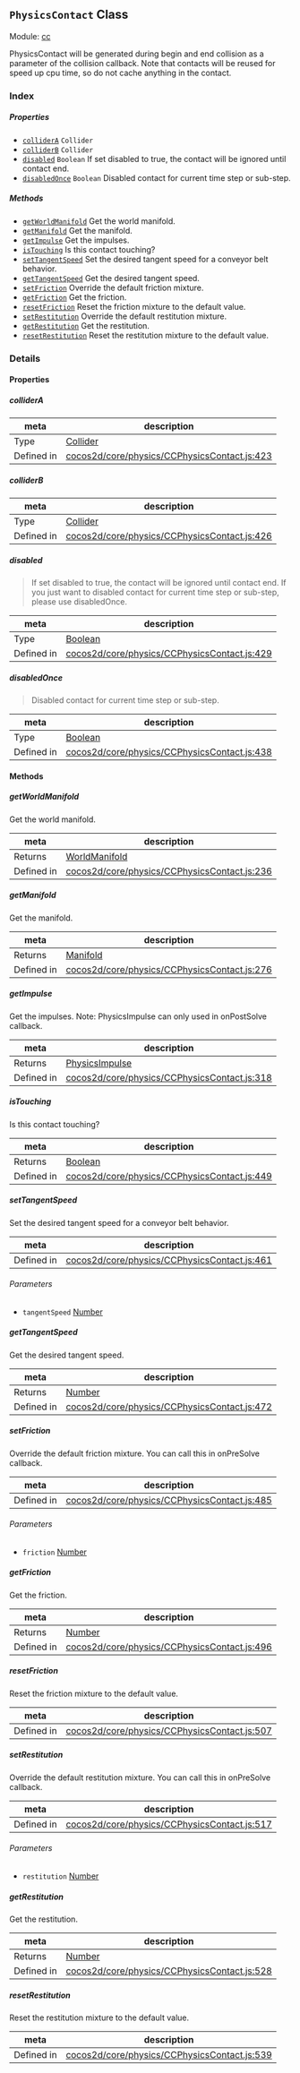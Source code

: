 ## `PhysicsContact` Class



Module: [cc](../modules/cc.md)


PhysicsContact will be generated during begin and end collision as a parameter of the collision callback.
Note that contacts will be reused for speed up cpu time, so do not cache anything in the contact.



### Index

##### Properties

  - [`colliderA`](#collidera) `Collider` 
  - [`colliderB`](#colliderb) `Collider` 
  - [`disabled`](#disabled) `Boolean` If set disabled to true, the contact will be ignored until contact end.
  - [`disabledOnce`](#disabledonce) `Boolean` Disabled contact for current time step or sub-step.



##### Methods

  - [`getWorldManifold`](#getworldmanifold) Get the world manifold.
  - [`getManifold`](#getmanifold) Get the manifold.
  - [`getImpulse`](#getimpulse) Get the impulses.
  - [`isTouching`](#istouching) Is this contact touching?
  - [`setTangentSpeed`](#settangentspeed) Set the desired tangent speed for a conveyor belt behavior.
  - [`getTangentSpeed`](#gettangentspeed) Get the desired tangent speed.
  - [`setFriction`](#setfriction) Override the default friction mixture.
  - [`getFriction`](#getfriction) Get the friction.
  - [`resetFriction`](#resetfriction) Reset the friction mixture to the default value.
  - [`setRestitution`](#setrestitution) Override the default restitution mixture.
  - [`getRestitution`](#getrestitution) Get the restitution.
  - [`resetRestitution`](#resetrestitution) Reset the restitution mixture to the default value.



### Details


#### Properties


##### colliderA

> 

| meta | description |
|------|-------------|
| Type | <a href="../classes/Collider.html" class="crosslink">Collider</a> |
| Defined in | [cocos2d/core/physics/CCPhysicsContact.js:423](https://github.com/cocos-creator/engine/blob/246760b55cfc698ac5f3450a1794d9d0554a0600/cocos2d/core/physics/CCPhysicsContact.js#L423) |



##### colliderB

> 

| meta | description |
|------|-------------|
| Type | <a href="../classes/Collider.html" class="crosslink">Collider</a> |
| Defined in | [cocos2d/core/physics/CCPhysicsContact.js:426](https://github.com/cocos-creator/engine/blob/246760b55cfc698ac5f3450a1794d9d0554a0600/cocos2d/core/physics/CCPhysicsContact.js#L426) |



##### disabled

> If set disabled to true, the contact will be ignored until contact end.
If you just want to disabled contact for current time step or sub-step, please use disabledOnce.

| meta | description |
|------|-------------|
| Type | <a href="https://developer.mozilla.org/en/JavaScript/Reference/Global_Objects/Boolean" class="crosslink external" target="_blank">Boolean</a> |
| Defined in | [cocos2d/core/physics/CCPhysicsContact.js:429](https://github.com/cocos-creator/engine/blob/246760b55cfc698ac5f3450a1794d9d0554a0600/cocos2d/core/physics/CCPhysicsContact.js#L429) |



##### disabledOnce

> Disabled contact for current time step or sub-step.

| meta | description |
|------|-------------|
| Type | <a href="https://developer.mozilla.org/en/JavaScript/Reference/Global_Objects/Boolean" class="crosslink external" target="_blank">Boolean</a> |
| Defined in | [cocos2d/core/physics/CCPhysicsContact.js:438](https://github.com/cocos-creator/engine/blob/246760b55cfc698ac5f3450a1794d9d0554a0600/cocos2d/core/physics/CCPhysicsContact.js#L438) |






<!-- Method Block -->
#### Methods


##### getWorldManifold

Get the world manifold.

| meta | description |
|------|-------------|
| Returns | <a href="../classes/WorldManifold.html" class="crosslink">WorldManifold</a> 
| Defined in | [cocos2d/core/physics/CCPhysicsContact.js:236](https://github.com/cocos-creator/engine/blob/246760b55cfc698ac5f3450a1794d9d0554a0600/cocos2d/core/physics/CCPhysicsContact.js#L236) |



##### getManifold

Get the manifold.

| meta | description |
|------|-------------|
| Returns | <a href="../classes/Manifold.html" class="crosslink">Manifold</a> 
| Defined in | [cocos2d/core/physics/CCPhysicsContact.js:276](https://github.com/cocos-creator/engine/blob/246760b55cfc698ac5f3450a1794d9d0554a0600/cocos2d/core/physics/CCPhysicsContact.js#L276) |



##### getImpulse

Get the impulses.
Note: PhysicsImpulse can only used in onPostSolve callback.

| meta | description |
|------|-------------|
| Returns | <a href="../classes/PhysicsImpulse.html" class="crosslink">PhysicsImpulse</a> 
| Defined in | [cocos2d/core/physics/CCPhysicsContact.js:318](https://github.com/cocos-creator/engine/blob/246760b55cfc698ac5f3450a1794d9d0554a0600/cocos2d/core/physics/CCPhysicsContact.js#L318) |



##### isTouching

Is this contact touching?

| meta | description |
|------|-------------|
| Returns | <a href="https://developer.mozilla.org/en/JavaScript/Reference/Global_Objects/Boolean" class="crosslink external" target="_blank">Boolean</a> 
| Defined in | [cocos2d/core/physics/CCPhysicsContact.js:449](https://github.com/cocos-creator/engine/blob/246760b55cfc698ac5f3450a1794d9d0554a0600/cocos2d/core/physics/CCPhysicsContact.js#L449) |



##### setTangentSpeed

Set the desired tangent speed for a conveyor belt behavior.

| meta | description |
|------|-------------|
| Defined in | [cocos2d/core/physics/CCPhysicsContact.js:461](https://github.com/cocos-creator/engine/blob/246760b55cfc698ac5f3450a1794d9d0554a0600/cocos2d/core/physics/CCPhysicsContact.js#L461) |

###### Parameters
- `tangentSpeed` <a href="https://developer.mozilla.org/en/JavaScript/Reference/Global_Objects/Number" class="crosslink external" target="_blank">Number</a> 


##### getTangentSpeed

Get the desired tangent speed.

| meta | description |
|------|-------------|
| Returns | <a href="https://developer.mozilla.org/en/JavaScript/Reference/Global_Objects/Number" class="crosslink external" target="_blank">Number</a> 
| Defined in | [cocos2d/core/physics/CCPhysicsContact.js:472](https://github.com/cocos-creator/engine/blob/246760b55cfc698ac5f3450a1794d9d0554a0600/cocos2d/core/physics/CCPhysicsContact.js#L472) |



##### setFriction

Override the default friction mixture. You can call this in onPreSolve callback.

| meta | description |
|------|-------------|
| Defined in | [cocos2d/core/physics/CCPhysicsContact.js:485](https://github.com/cocos-creator/engine/blob/246760b55cfc698ac5f3450a1794d9d0554a0600/cocos2d/core/physics/CCPhysicsContact.js#L485) |

###### Parameters
- `friction` <a href="https://developer.mozilla.org/en/JavaScript/Reference/Global_Objects/Number" class="crosslink external" target="_blank">Number</a> 


##### getFriction

Get the friction.

| meta | description |
|------|-------------|
| Returns | <a href="https://developer.mozilla.org/en/JavaScript/Reference/Global_Objects/Number" class="crosslink external" target="_blank">Number</a> 
| Defined in | [cocos2d/core/physics/CCPhysicsContact.js:496](https://github.com/cocos-creator/engine/blob/246760b55cfc698ac5f3450a1794d9d0554a0600/cocos2d/core/physics/CCPhysicsContact.js#L496) |



##### resetFriction

Reset the friction mixture to the default value.

| meta | description |
|------|-------------|
| Defined in | [cocos2d/core/physics/CCPhysicsContact.js:507](https://github.com/cocos-creator/engine/blob/246760b55cfc698ac5f3450a1794d9d0554a0600/cocos2d/core/physics/CCPhysicsContact.js#L507) |



##### setRestitution

Override the default restitution mixture. You can call this in onPreSolve callback.

| meta | description |
|------|-------------|
| Defined in | [cocos2d/core/physics/CCPhysicsContact.js:517](https://github.com/cocos-creator/engine/blob/246760b55cfc698ac5f3450a1794d9d0554a0600/cocos2d/core/physics/CCPhysicsContact.js#L517) |

###### Parameters
- `restitution` <a href="https://developer.mozilla.org/en/JavaScript/Reference/Global_Objects/Number" class="crosslink external" target="_blank">Number</a> 


##### getRestitution

Get the restitution.

| meta | description |
|------|-------------|
| Returns | <a href="https://developer.mozilla.org/en/JavaScript/Reference/Global_Objects/Number" class="crosslink external" target="_blank">Number</a> 
| Defined in | [cocos2d/core/physics/CCPhysicsContact.js:528](https://github.com/cocos-creator/engine/blob/246760b55cfc698ac5f3450a1794d9d0554a0600/cocos2d/core/physics/CCPhysicsContact.js#L528) |



##### resetRestitution

Reset the restitution mixture to the default value.

| meta | description |
|------|-------------|
| Defined in | [cocos2d/core/physics/CCPhysicsContact.js:539](https://github.com/cocos-creator/engine/blob/246760b55cfc698ac5f3450a1794d9d0554a0600/cocos2d/core/physics/CCPhysicsContact.js#L539) |





